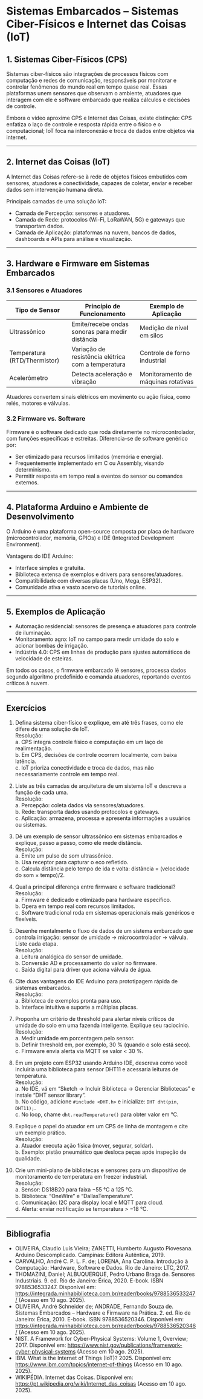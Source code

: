﻿# Sistemas Embarcados – Sistemas Ciber-Físicos e Internet das Coisas (IoT)

## 1. Sistemas Ciber-Físicos (CPS)

Sistemas ciber-físicos são integrações de processos físicos com computação e redes de comunicação, responsáveis por monitorar e controlar fenômenos do mundo real em tempo quase real. Essas plataformas unem sensores que observam o ambiente, atuadores que interagem com ele e software embarcado que realiza cálculos e decisões de controle.  

Embora o vídeo aproxime CPS e Internet das Coisas, existe distinção: CPS enfatiza o laço de controle e resposta rápida entre o físico e o computacional; IoT foca na interconexão e troca de dados entre objetos via internet.

---

## 2. Internet das Coisas (IoT)

A Internet das Coisas refere-se à rede de objetos físicos embutidos com sensores, atuadores e conectividade, capazes de coletar, enviar e receber dados sem intervenção humana direta.  

Principais camadas de uma solução IoT:
- Camada de Percepção: sensores e atuadores.  
- Camada de Rede: protocolos (Wi-Fi, LoRaWAN, 5G) e gateways que transportam dados.  
- Camada de Aplicação: plataformas na nuvem, bancos de dados, dashboards e APIs para análise e visualização.

---

## 3. Hardware e Firmware em Sistemas Embarcados

### 3.1 Sensores e Atuadores

| Tipo de Sensor       | Princípio de Funcionamento              | Exemplo de Aplicação             |
|----------------------|-----------------------------------------|----------------------------------|
| Ultrassônico         | Emite/recebe ondas sonoras para medir distância | Medição de nível em silos        |
| Temperatura (RTD/Thermistor) | Variação de resistência elétrica com a temperatura | Controle de forno industrial     |
| Acelerômetro         | Detecta aceleração e vibração           | Monitoramento de máquinas rotativas |

Atuadores convertem sinais elétricos em movimento ou ação física, como relés, motores e válvulas.

### 3.2 Firmware vs. Software

Firmware é o software dedicado que roda diretamente no microcontrolador, com funções específicas e estreitas. Diferencia-se de software genérico por:
- Ser otimizado para recursos limitados (memória e energia).  
- Frequentemente implementado em C ou Assembly, visando determinismo.  
- Permitir resposta em tempo real a eventos do sensor ou comandos externos.

---

## 4. Plataforma Arduino e Ambiente de Desenvolvimento

O Arduino é uma plataforma open-source composta por placa de hardware (microcontrolador, memória, GPIOs) e IDE (Integrated Development Environment).  

Vantagens do IDE Arduino:
- Interface simples e gratuita.  
- Biblioteca extensa de exemplos e drivers para sensores/atuadores.  
- Compatibilidade com diversas placas (Uno, Mega, ESP32).  
- Comunidade ativa e vasto acervo de tutoriais online.

---

## 5. Exemplos de Aplicação

- Automação residencial: sensores de presença e atuadores para controle de iluminação.  
- Monitoramento agro: IoT no campo para medir umidade do solo e acionar bombas de irrigação.  
- Indústria 4.0: CPS em linhas de produção para ajustes automáticos de velocidade de esteiras.  

Em todos os casos, o firmware embarcado lê sensores, processa dados segundo algoritmo predefinido e comanda atuadores, reportando eventos críticos à nuvem.

---

## Exercícios

1. Defina sistema ciber-físico e explique, em até três frases, como ele difere de uma solução de IoT.  
   Resolução:  
   a. CPS integra controle físico e computação em um laço de realimentação.  
   b. Em CPS, decisões de controle ocorrem localmente, com baixa latência.  
   c. IoT prioriza conectividade e troca de dados, mas não necessariamente controle em tempo real.

2. Liste as três camadas de arquitetura de um sistema IoT e descreva a função de cada uma.  
   Resolução:  
   a. Percepção: coleta dados via sensores/atuadores.  
   b. Rede: transporta dados usando protocolos e gateways.  
   c. Aplicação: armazena, processa e apresenta informações a usuários ou sistemas.

3. Dê um exemplo de sensor ultrassônico em sistemas embarcados e explique, passo a passo, como ele mede distância.  
   Resolução:  
   a. Emite um pulso de som ultrassônico.  
   b. Usa receptor para capturar o eco refletido.  
   c. Calcula distância pelo tempo de ida e volta: distância = (velocidade do som × tempo)/2.

4. Qual a principal diferença entre firmware e software tradicional?  
   Resolução:  
   a. Firmware é dedicado e otimizado para hardware específico.  
   b. Opera em tempo real com recursos limitados.  
   c. Software tradicional roda em sistemas operacionais mais genéricos e flexíveis.

5. Desenhe mentalmente o fluxo de dados de um sistema embarcado que controla irrigação: sensor de umidade → microcontrolador → válvula. Liste cada etapa.  
   Resolução:  
   a. Leitura analógica do sensor de umidade.  
   b. Conversão AD e processamento do valor no firmware.  
   c. Saída digital para driver que aciona válvula de água.

6. Cite duas vantagens do IDE Arduino para prototipagem rápida de sistemas embarcados.  
   Resolução:  
   a. Biblioteca de exemplos pronta para uso.  
   b. Interface intuitiva e suporte a múltiplas placas.

7. Proponha um critério de threshold para alertar níveis críticos de umidade do solo em uma fazenda inteligente. Explique seu raciocínio.  
   Resolução:  
   a. Medir umidade em porcentagem pelo sensor.  
   b. Definir threshold em, por exemplo, 30 % (quando o solo está seco).  
   c. Firmware envia alerta via MQTT se valor < 30 %.

8. Em um projeto com ESP32 usando Arduino IDE, descreva como você incluiria uma biblioteca para sensor DHT11 e acessaria leituras de temperatura.  
   Resolução:  
   a. No IDE, vá em “Sketch → Incluir Biblioteca → Gerenciar Bibliotecas” e instale “DHT sensor library”.  
   b. No código, adicione `#include <DHT.h>` e inicialize: `DHT dht(pin, DHT11);`.  
   c. No loop, chame `dht.readTemperature()` para obter valor em °C.

9. Explique o papel do atuador em um CPS de linha de montagem e cite um exemplo prático.  
   Resolução:  
   a. Atuador executa ação física (mover, segurar, soldar).  
   b. Exemplo: pistão pneumático que desloca peças após inspeção de qualidade.

10. Crie um mini-plano de bibliotecas e sensores para um dispositivo de monitoramento de temperatura em freezer industrial.  
    Resolução:  
    a. Sensor: DS18B20 para faixa −55 °C a 125 °C.  
    b. Biblioteca: “OneWire” e “DallasTemperature”.  
    c. Comunicação: I2C para display local e MQTT para cloud.  
    d. Alerta: enviar notificação se temperatura > −18 °C.

---

## Bibliografia

- OLIVEIRA, Claudio Luís Vieira; ZANETTI, Humberto Augusto Piovesana. Arduino Descomplicado. Campinas: Editora Autêntica, 2019.  
- CARVALHO, André C. P. L. F. de; LORENA, Ana Carolina. Introdução à Computação: Hardware, Software e Dados. Rio de Janeiro: LTC, 2017.  
- THOMAZINI, Daniel; ALBUQUERQUE, Pedro Urbano Braga de. Sensores Industriais. 9. ed. Rio de Janeiro: Érica, 2020. E-book. ISBN 9788536533247. Disponível em: https://integrada.minhabiblioteca.com.br/reader/books/9788536533247/ (Acesso em 10 ago. 2025).  
- OLIVEIRA, André Schneider de; ANDRADE, Fernando Souza de. Sistemas Embarcados – Hardware e Firmware na Prática. 2. ed. Rio de Janeiro: Érica, 2010. E-book. ISBN 9788536520346. Disponível em: https://integrada.minhabiblioteca.com.br/reader/books/9788536520346/ (Acesso em 10 ago. 2025).  
- NIST. A Framework for Cyber-Physical Systems: Volume 1, Overview; 2017. Disponível em: https://www.nist.gov/publications/framework-cyber-physical-systems (Acesso em 10 ago. 2025).  
- IBM. What is the Internet of Things (IoT)? 2025. Disponível em: https://www.ibm.com/topics/internet-of-things (Acesso em 10 ago. 2025).  
- WIKIPÉDIA. Internet das Coisas. Disponível em: https://pt.wikipedia.org/wiki/Internet_das_coisas (Acesso em 10 ago. 2025).